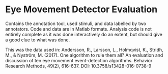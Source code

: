 # Eye Movement Detector Evaluation
Contains the annotation tool, used stimuli, and data labelled by two annotators. Code and data are in Matlab formats. Analysis code is not entirely complete as it was done interactively do an extent, but should give a good clue to what was done.

This was the data used in:
Andersson, R., Larsson, L., Holmqvist, K., Stridh, M., & Nyström, M. (2017). One algorithm to rule them all? An evaluation and discussion of ten eye movement event-detection algorithms. Behavior Research Methods, 49(2), 616-637. DOI: 10.3758/s13428-016-0738-9


